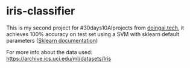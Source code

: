 # iris-classifier
This is my second project for #30days10AIprojects from <a href="doingai.tech">doingai.tech</a>, it achieves 100% accuracy on test set using a SVM with sklearn default parameters (<a href="https://scikit-learn.org/stable/modules/generated/sklearn.svm.SVC.html">Sklearn documentation</a>)

For more info about the data used: <a href="https://archive.ics.uci.edu/ml/datasets/Iris">https://archive.ics.uci.edu/ml/datasets/Iris</a> 